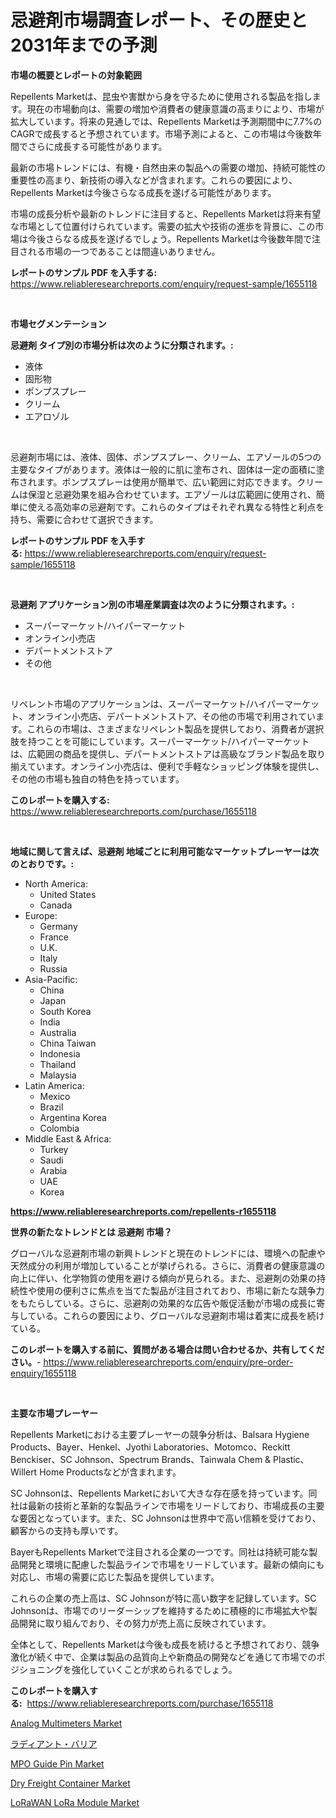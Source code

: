 <p><h1>忌避剤市場調査レポート、その歴史と2031年までの予測</h1></p><p><strong>市場の概要とレポートの対象範囲</strong></p>
<p><p>Repellents Marketは、昆虫や害獣から身を守るために使用される製品を指します。現在の市場動向は、需要の増加や消費者の健康意識の高まりにより、市場が拡大しています。将来の見通しでは、Repellents Marketは予測期間中に7.7%のCAGRで成長すると予想されています。市場予測によると、この市場は今後数年間でさらに成長する可能性があります。</p><p>最新の市場トレンドには、有機・自然由来の製品への需要の増加、持続可能性の重要性の高まり、新技術の導入などが含まれます。これらの要因により、Repellents Marketは今後さらなる成長を遂げる可能性があります。</p><p>市場の成長分析や最新のトレンドに注目すると、Repellents Marketは将来有望な市場として位置付けられています。需要の拡大や技術の進歩を背景に、この市場は今後さらなる成長を遂げるでしょう。Repellents Marketは今後数年間で注目される市場の一つであることは間違いありません。</p></p>
<p><strong>レポートのサンプル PDF を入手する:</strong> <a href="https://www.reliableresearchreports.com/enquiry/request-sample/1655118">https://www.reliableresearchreports.com/enquiry/request-sample/1655118</a></p>
<p>&nbsp;</p>
<p><strong>市場セグメンテーション</strong></p>
<p><strong>忌避剤 タイプ別の市場分析は次のように分類されます。:</strong></p>
<p><ul><li>液体</li><li>固形物</li><li>ポンプスプレー</li><li>クリーム</li><li>エアロゾル</li></ul></p>
<p>&nbsp;</p>
<p><p>忌避剤市場には、液体、固体、ポンプスプレー、クリーム、エアゾールの5つの主要なタイプがあります。液体は一般的に肌に塗布され、固体は一定の面積に塗布されます。ポンプスプレーは使用が簡単で、広い範囲に対応できます。クリームは保湿と忌避効果を組み合わせています。エアゾールは広範囲に使用され、簡単に使える高効率の忌避剤です。これらのタイプはそれぞれ異なる特性と利点を持ち、需要に合わせて選択できます。</p></p>
<p><strong>レポートのサンプル PDF を入手する:</strong>&nbsp;<a href="https://www.reliableresearchreports.com/enquiry/request-sample/1655118">https://www.reliableresearchreports.com/enquiry/request-sample/1655118</a></p>
<p>&nbsp;</p>
<p><strong> 忌避剤 アプリケーション別の市場産業調査は次のように分類されます。:</strong></p>
<p><ul><li>スーパーマーケット/ハイパーマーケット</li><li>オンライン小売店</li><li>デパートメントストア</li><li>その他</li></ul></p>
<p>&nbsp;</p>
<p><p>リペレント市場のアプリケーションは、スーパーマーケット/ハイパーマーケット、オンライン小売店、デパートメントストア、その他の市場で利用されています。これらの市場は、さまざまなリペレント製品を提供しており、消費者が選択肢を持つことを可能にしています。スーパーマーケット/ハイパーマーケットは、広範囲の商品を提供し、デパートメントストアは高級なブランド製品を取り揃えています。オンライン小売店は、便利で手軽なショッピング体験を提供し、その他の市場も独自の特色を持っています。</p></p>
<p><strong>このレポートを購入する:</strong>&nbsp; <a href="https://www.reliableresearchreports.com/purchase/1655118">https://www.reliableresearchreports.com/purchase/1655118</a></p>
<p>&nbsp;</p>
<p><strong>地域に関して言えば、忌避剤 地域ごとに利用可能なマーケットプレーヤーは次のとおりです。:</strong></p>
<p><ul>
    <li>
        North America:
        <ul>
            <li>United States</li>
            <li>Canada</li>
        </ul>
    </li>
    <li>
        Europe:
        <ul>
            <li>Germany</li>
            <li>France</li>
            <li>U.K.</li>
            <li>Italy</li>
            <li>Russia</li>
        </ul>
    </li>
    <li>
        Asia-Pacific:
        <ul>
            <li>China</li>
            <li>Japan</li>
            <li>South Korea</li>
            <li>India</li>
            <li>Australia</li>
            <li>China Taiwan</li>
            <li>Indonesia</li>
            <li>Thailand</li>
            <li>Malaysia</li>
        </ul>
    </li>
    <li>
        Latin America:
        <ul>
            <li>Mexico</li>
            <li>Brazil</li>
            <li>Argentina Korea</li>
            <li>Colombia</li>
        </ul>
    </li>
    <li>
        Middle East & Africa:
        <ul>
            <li>Turkey</li>
            <li>Saudi</li>
            <li>Arabia</li>
            <li>UAE</li>
            <li>Korea</li>
        </ul>
    </li>
    </ul></p>
<p><strong><a href="https://www.reliableresearchreports.com/repellents-r1655118">https://www.reliableresearchreports.com/repellents-r1655118</a></strong>&nbsp;</p>
<p><strong>世界の新たなトレンドとは 忌避剤 市場？</strong></p>
<p><p>グローバルな忌避剤市場の新興トレンドと現在のトレンドには、環境への配慮や天然成分の利用が増加していることが挙げられる。さらに、消費者の健康意識の向上に伴い、化学物質の使用を避ける傾向が見られる。また、忌避剤の効果の持続性や使用の便利さに焦点を当てた製品が注目されており、市場に新たな競争力をもたらしている。さらに、忌避剤の効果的な広告や販促活動が市場の成長に寄与している。これらの要因により、グローバルな忌避剤市場は着実に成長を続けている。</p></p>
<p><strong>このレポートを購入する前に、質問がある場合は問い合わせるか、共有してください。</strong>- <a href="https://www.reliableresearchreports.com/enquiry/pre-order-enquiry/1655118">https://www.reliableresearchreports.com/enquiry/pre-order-enquiry/1655118</a></p>
<p>&nbsp;</p>
<p><strong>主要な市場プレーヤー</strong></p>
<p><p>Repellents Marketにおける主要プレーヤーの競争分析は、Balsara Hygiene Products、Bayer、Henkel、Jyothi Laboratories、Motomco、Reckitt Benckiser、SC Johnson、Spectrum Brands、Tainwala Chem & Plastic、Willert Home Productsなどが含まれます。</p><p>SC Johnsonは、Repellents Marketにおいて大きな存在感を持っています。同社は最新の技術と革新的な製品ラインで市場をリードしており、市場成長の主要な要因となっています。また、SC Johnsonは世界中で高い信頼を受けており、顧客からの支持も厚いです。</p><p>BayerもRepellents Marketで注目される企業の一つです。同社は持続可能な製品開発と環境に配慮した製品ラインで市場をリードしています。最新の傾向にも対応し、市場の需要に応じた製品を提供しています。</p><p>これらの企業の売上高は、SC Johnsonが特に高い数字を記録しています。SC Johnsonは、市場でのリーダーシップを維持するために積極的に市場拡大や製品開発に取り組んでおり、その努力が売上高に反映されています。</p><p>全体として、Repellents Marketは今後も成長を続けると予想されており、競争激化が続く中で、企業は製品の品質向上や新商品の開発などを通じて市場でのポジショニングを強化していくことが求められるでしょう。</p></p>
<p><strong>このレポートを購入する:</strong>&nbsp;&nbsp;<a href="https://www.reliableresearchreports.com/purchase/1655118">https://www.reliableresearchreports.com/purchase/1655118</a></p>
<p><p><a href="https://www.linkedin.com/pulse/analog-multimeters-market-comprehensive-assessment-fw8ge?trackingId=VB9D9PHkwVbsfN%2FJlWVPRw%3D%3D">Analog Multimeters Market</a></p><p><a href="https://github.com/mohamedbakry57/Market-Research-Report-List-4/blob/main/782642175871.md">ラディアント・バリア</a></p><p><a href="https://github.com/SheilaBruen2023/Market-Research-Report-List-1/blob/main/mpo-guide-pin-market.md">MPO Guide Pin Market</a></p><p><a href="https://www.linkedin.com/pulse/dry-freight-container-market-exploring-share-trends-future-limde?trackingId=AQXwe5Jnhqd%2BTLi7tkAhqA%3D%3D">Dry Freight Container Market</a></p><p><a href="https://github.com/lataunyatinikmelvin59ilbd0dv/Market-Research-Report-List-2/blob/main/lorawan-lora-module-market.md">LoRaWAN LoRa Module Market</a></p></p>